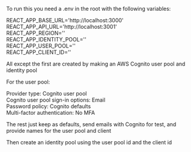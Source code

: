 To run this you need a .env in the root with the following variables:

REACT_APP_BASE_URL='http://localhost:3000'  
REACT_APP_API_URL='http://localhost:3001'  
REACT_APP_REGION=''  
REACT_APP_IDENTITY_POOL=''  
REACT_APP_USER_POOL=''  
REACT_APP_CLIENT_ID=''  

All except the first are created by making an AWS Cognito user pool and identity pool

For the user pool:

Provider type: Cognito user pool  
Cognito user pool sign-in options: Email  
Password policy: Cognito defaults  
Multi-factor authentication: No MFA

The rest just keep as defaults, send emails with Cognito for test, and provide names for the user pool and client

Then create an identity pool using the user pool id and the client id
